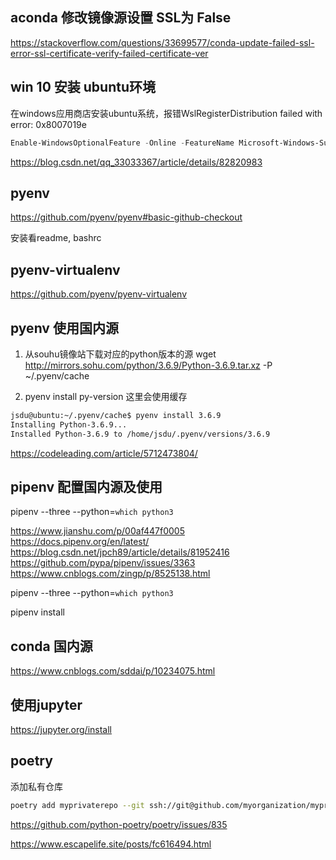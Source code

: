 ## aconda 修改镜像源设置 SSL为 False

https://stackoverflow.com/questions/33699577/conda-update-failed-ssl-error-ssl-certificate-verify-failed-certificate-ver


## win 10 安装 ubuntu环境

在windows应用商店安装ubuntu系统，报错WslRegisterDistribution failed with error: 0x8007019e

```powershell
Enable-WindowsOptionalFeature -Online -FeatureName Microsoft-Windows-Subsystem-Linux
```

https://blog.csdn.net/qq_33033367/article/details/82820983


## pyenv

https://github.com/pyenv/pyenv#basic-github-checkout

安装看readme, bashrc

## pyenv-virtualenv

https://github.com/pyenv/pyenv-virtualenv


## pyenv 使用国内源

1. 从souhu镜像站下载对应的python版本的源
   wget http://mirrors.sohu.com/python/3.6.9/Python-3.6.9.tar.xz  -P ~/.pyenv/cache

2. pyenv install py-version 这里会使用缓存

```sh
jsdu@ubuntu:~/.pyenv/cache$ pyenv install 3.6.9
Installing Python-3.6.9...
Installed Python-3.6.9 to /home/jsdu/.pyenv/versions/3.6.9
```

https://codeleading.com/article/5712473804/



## pipenv 配置国内源及使用

pipenv --three --python=`which python3`

https://www.jianshu.com/p/00af447f0005
https://docs.pipenv.org/en/latest/
https://blog.csdn.net/jpch89/article/details/81952416
https://github.com/pypa/pipenv/issues/3363
https://www.cnblogs.com/zingp/p/8525138.html


pipenv --three --python=`which python3`

pipenv install


## conda 国内源

https://www.cnblogs.com/sddai/p/10234075.html


## 使用jupyter

https://jupyter.org/install

## poetry

添加私有仓库
```sh
poetry add myprivaterepo --git ssh://git@github.com/myorganization/myprivaterepo.git
```

https://github.com/python-poetry/poetry/issues/835

https://www.escapelife.site/posts/fc616494.html